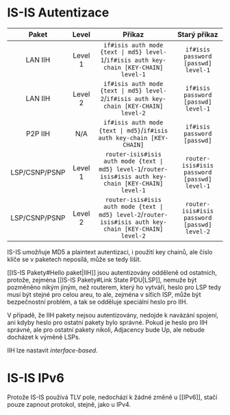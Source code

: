 # IS-IS Autentizace

|     Paket     |  Level  |                                                  Příkaz                                                  |                 Starý příkaz                 |
|:-------------:|:-------:|:--------------------------------------------------------------------------------------------------------:|:--------------------------------------------:|
|    LAN IIH    | Level 1 |          `if#isis auth mode {text \| md5} level-1`/`if#isis auth key-chain [KEY-CHAIN] level-1`          |     `if#isis password [passwd] level-1`      |
|    LAN IIH    | Level 2 |          `if#isis auth mode {text \| md5} level-2`/`if#isis auth key-chain [KEY-CHAIN] level-2`          |     `if#isis password [passwd] level-1`      |
|    P2P IIH    |   N/A   |                  `if#isis auth mode {text \| md5}`/`if#isis auth key-chain [KEY-CHAIN]`                  |         `if#isis password [passwd]`          |
| LSP/CSNP/PSNP | Level 1 | `router-isis#isis auth mode {text \| md5} level-1`/`router-isis#isis auth key-chain [KEY-CHAIN] level-1` | `router-isis#isis password [passwd] level-1` |
| LSP/CSNP/PSNP | Level 2 | `router-isis#isis auth mode {text \| md5} level-2`/`router-isis#isis auth key-chain [KEY-CHAIN] level-2` | `router-isis#isis password [passwd] level-2` |

IS-IS umožňuje MD5 a plaintext autentizaci, i použití key chainů, ale číslo klíče se v paketech neposílá, může se tedy lišit.

[[IS-IS Pakety#Hello paket|IIH]] jsou autentizovány odděleně od ostatních, protože, zejména [[IS-IS Pakety#Link State PDU|LSP]], nemuže být pozměněno nikým jiným, než routerem, který ho vytváří, heslo pro LSP tedy musí být stejné pro celou areu, to ale, zejména v síťích ISP, může být bezpečnostní problém, a tak se odděluje speciální heslo pro IIH.

V případě, že IIH pakety nejsou autentizovány, nedojde k navázání spojení, ani kdyby heslo pro ostatní pakety bylo správné.
Pokud je heslo pro IIH správné, ale pro ostatní pakety nikoli, Adjacency bude Up, ale nebude docházet k výměně LSPs.

IIH lze nastavit *interface-based*.

# IS-IS IPv6

Protože IS-IS používá TLV pole, nedochází k žádné změně u [[IPv6]], stačí pouze zapnout protokol, stejně, jako u IPv4.